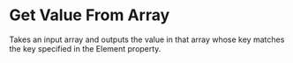 # Get Value From Array

Takes an input array and outputs the value in that array whose key matches the key specified in the Element property.
